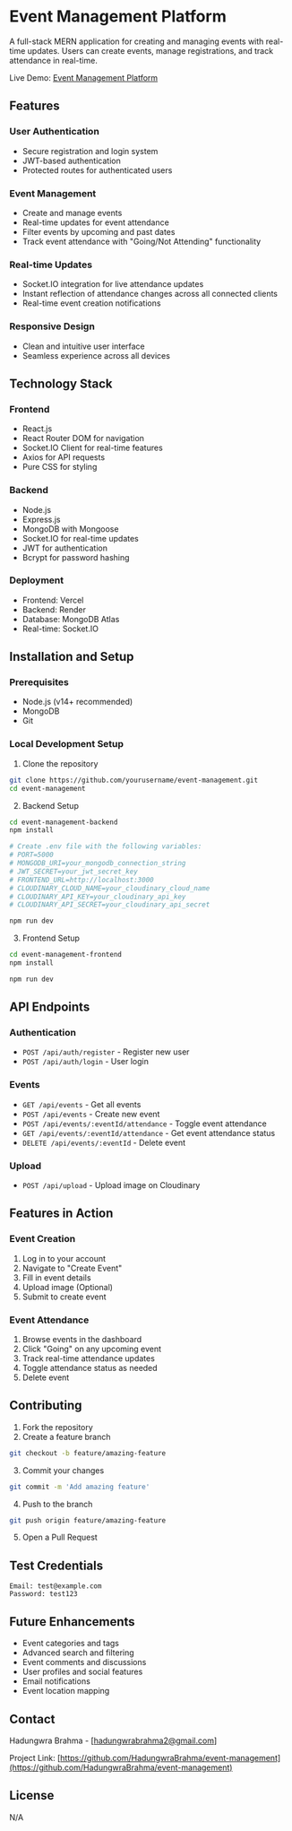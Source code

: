 # Event Management Platform

A full-stack MERN application for creating and managing events with real-time updates. Users can create events, manage registrations, and track attendance in real-time.

Live Demo: [Event Management Platform](https://event-management-hadungwrabrahmas-projects.vercel.app/)

## Features

### User Authentication
- Secure registration and login system
- JWT-based authentication
- Protected routes for authenticated users

### Event Management
- Create and manage events
- Real-time updates for event attendance
- Filter events by upcoming and past dates
- Track event attendance with "Going/Not Attending" functionality

### Real-time Updates
- Socket.IO integration for live attendance updates
- Instant reflection of attendance changes across all connected clients
- Real-time event creation notifications

### Responsive Design
- Clean and intuitive user interface
- Seamless experience across all devices

## Technology Stack

### Frontend
- React.js
- React Router DOM for navigation
- Socket.IO Client for real-time features
- Axios for API requests
- Pure CSS for styling

### Backend
- Node.js
- Express.js
- MongoDB with Mongoose
- Socket.IO for real-time updates
- JWT for authentication
- Bcrypt for password hashing

### Deployment
- Frontend: Vercel
- Backend: Render
- Database: MongoDB Atlas
- Real-time: Socket.IO

## Installation and Setup

### Prerequisites
- Node.js (v14+ recommended)
- MongoDB
- Git

### Local Development Setup

1. Clone the repository
```bash
git clone https://github.com/yourusername/event-management.git
cd event-management
```

2. Backend Setup
```bash
cd event-management-backend
npm install

# Create .env file with the following variables:
# PORT=5000
# MONGODB_URI=your_mongodb_connection_string
# JWT_SECRET=your_jwt_secret_key
# FRONTEND_URL=http://localhost:3000
# CLOUDINARY_CLOUD_NAME=your_cloudinary_cloud_name
# CLOUDINARY_API_KEY=your_cloudinary_api_key
# CLOUDINARY_API_SECRET=your_cloudinary_api_secret

npm run dev
```

3. Frontend Setup
```bash
cd event-management-frontend
npm install

npm run dev
```

## API Endpoints

### Authentication
- `POST /api/auth/register` - Register new user
- `POST /api/auth/login` - User login

### Events
- `GET /api/events` - Get all events
- `POST /api/events` - Create new event
- `POST /api/events/:eventId/attendance` - Toggle event attendance
- `GET /api/events/:eventId/attendance` - Get event attendance status
- `DELETE /api/events/:eventId` - Delete event

### Upload
- `POST /api/upload` - Upload image on Cloudinary

## Features in Action

### Event Creation
1. Log in to your account
2. Navigate to "Create Event"
3. Fill in event details
4. Upload image (Optional)
5. Submit to create event

### Event Attendance
1. Browse events in the dashboard
2. Click "Going" on any upcoming event
3. Track real-time attendance updates
4. Toggle attendance status as needed
5. Delete event

## Contributing

1. Fork the repository
2. Create a feature branch
```bash
git checkout -b feature/amazing-feature
```
3. Commit your changes
```bash
git commit -m 'Add amazing feature'
```
4. Push to the branch
```bash
git push origin feature/amazing-feature
```
5. Open a Pull Request

## Test Credentials
```
Email: test@example.com
Password: test123
```

## Future Enhancements
- Event categories and tags
- Advanced search and filtering
- Event comments and discussions
- User profiles and social features
- Email notifications
- Event location mapping

## Contact

Hadungwra Brahma - [hadungwrabrahma2@gmail.com]

Project Link: [https://github.com/HadungwraBrahma/event-management](https://github.com/HadungwraBrahma/event-management)

## License

N/A